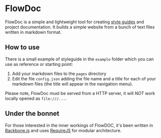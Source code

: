 # FlowDoc

FlowDoc is a simple and lightweight tool for creating [style guides](http://alistapart.com/article/creating-style-guides) and project documentation. It builds a simple website from a bunch of text files written in markdown format.

## How to use

There is a small example of styleguide in the `example` folder which you can use as reference or starting point:

1. Add your markdown files to the `pages` directory
2. Edit the file `config.json` adding the file name and a title for each of your markdown files (the title will appear in the navigation menu).

Please note, FlowDoc must be served from a HTTP server, it will _NOT_ work locally opened as `file:///...`.

## Under the bonnet

For those interested in the inner workings of FlowDOC, it's been written in [Backbone.js](http://backbonejs.org/) and uses [RequireJS](http://requirejs.org/) for modular architecture.